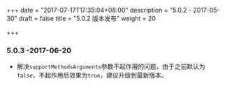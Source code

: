 +++
date = "2017-07-17T17:35:04+08:00"
description = "5.0.2 - 2017-05-30"
draft = false
title = "5.0.2 版本发布"
weight = 20

+++

### 5.0.3 -2017-06-20

- 解决`supportMethodsArguments`参数不起作用的问题，由于之前默认为`false`，不起作用后效果为`true`，建议升级到最新版本。
